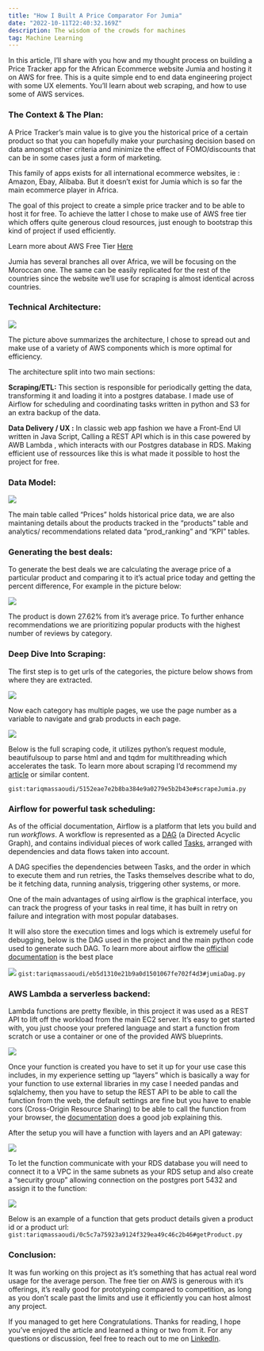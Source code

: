 ```yaml
---
title: "How I Built A Price Comparator For Jumia"
date: "2022-10-11T22:40:32.169Z"
description: The wisdom of the crowds for machines
tag: Machine Learning
---
```



In this article, I’ll share with you how and my thought process on building a Price Tracker app for the African Ecommerce website Jumia and hosting it on AWS for free. This is a quite simple end to end data engineering project with some UX elements. You’ll learn about web scraping, and how to use some of AWS services.

### **The Context & The Plan:**

A Price Tracker’s main value is to give you the historical price of a certain product so that you can hopefully make your purchasing decision based on data amongst other criteria and minimize the effect of FOMO/discounts that can be in some cases just a form of marketing.

This family of apps exists for all international ecommerce websites, ie : Amazon, Ebay, Alibaba. But it doesn’t exist for Jumia which is so far the main ecommerce player in Africa.

The goal of this project to create a simple price tracker and to be able to host it for free. To achieve the latter I chose to make use of AWS free tier which offers quite generous cloud resources, just enough to bootstrap this kind of project if used efficiently.

Learn more about AWS Free Tier [Here](https://aws.amazon.com/free/)

Jumia has several branches all over Africa, we will be focusing on the Moroccan one. The same can be easily replicated for the rest of the countries since the website we’ll use for scraping is almost identical across countries.

### Technical Architecture:

![](https://cdn-images-1.medium.com/max/1000/1*VtcIUvEn6chKqJHd9BtgQw.png)

The picture above summarizes the architecture, I chose to spread out and make use of a variety of AWS components which is more optimal for efficiency.

The architecture split into two main sections:

**Scraping/ETL:** This section is responsible for periodically getting the data, transforming it and loading it into a postgres database. I made use of Airflow for scheduling and coordinating tasks written in python and S3 for an extra backup of the data.

**Data Delivery / UX :** In classic web app fashion we have a Front-End UI written in Java Script, Calling a REST API which is in this case powered by AWB Lambda , which interacts with our Postgres database in RDS. Making efficient use of ressources like this is what made it possible to host the project for free.

### Data Model:

![](https://cdn-images-1.medium.com/max/1000/1*t67Cx7OEIsy9SgqYSvC3Cg.png)

The main table called “Prices” holds historical price data, we are also maintaning details about the products tracked in the “products” table and analytics/ recommendations related data “prod_ranking” and “KPI” tables.

### Generating the best deals:

To generate the best deals we are calculating the average price of a particular product and comparing it to it’s actual price today and getting the percent difference, For example in the picture below:

![](https://cdn-images-1.medium.com/max/1000/1*Y3ybuYRFObrUQ_jaUvNGeQ.png)

The product is down 27.62% from it’s average price. To further enhance recommendations we are prioritizing popular products with the highest number of reviews by category.

### Deep Dive Into Scraping:

The first step is to get urls of the categories, the picture below shows from where they are extracted.

![](https://cdn-images-1.medium.com/max/1000/1*M0KlaRYLARQl6HqEuHu5vw.png)

Now each category has multiple pages, we use the page number as a variable to navigate and grab products in each page.

![](https://cdn-images-1.medium.com/max/1000/1*Sy03U75J5KqH9kQYF3AuBg.png)

Below is the full scraping code, it utilizes python’s request module, beautifulsoup to parse html and and tqdm for multithreading which accelerates the task. To learn more about scraping I’d recommend my [article](https://medium.com/analytics-vidhya/every-data-scientist-needs-to-learn-this-4632e3a2e275) or similar content.

`gist:tariqmassaoudi/5152eae7e2b8ba384e9a0279e5b2b43e#scrapeJumia.py`

<!-- <script src="https://gist.github.com/tariqmassaoudi/5152eae7e2b8ba384e9a0279e5b2b43e.js"></script> -->

### Airflow for powerful task scheduling:

As of the official documentation, Airflow is a platform that lets you build and run _workflows_. A workflow is represented as a [DAG](https://airflow.apache.org/docs/apache-airflow/stable/concepts/dags.html) (a Directed Acyclic Graph), and contains individual pieces of work called [Tasks](https://airflow.apache.org/docs/apache-airflow/stable/concepts/tasks.html), arranged with dependencies and data flows taken into account.

A DAG specifies the dependencies between Tasks, and the order in which to execute them and run retries, the Tasks themselves describe what to do, be it fetching data, running analysis, triggering other systems, or more.

One of the main advantages of using airflow is the graphical interface, you can track the progress of your tasks in real time, it has built in retry on failure and integration with most popular databases.

It will also store the execution times and logs which is extremely useful for debugging, below is the DAG used in the project and the main python code used to generate such DAG. To learn more about airflow the [official documentation](https://airflow.apache.org/docs/) is the best place

![](https://cdn-images-1.medium.com/max/1000/1*_MsyxvsTL7uGiZOiTifHuA.png)
`gist:tariqmassaoudi/eb5d1310e21b9a0d1501067fe702f4d3#jumiaDag.py`

### AWS Lambda a serverless backend:

  

Lambda functions are pretty flexible, in this project it was used as a REST API to lift off the workload from the main EC2 server. It’s easy to get started with, you just choose your prefered language and start a function from scratch or use a container or one of the provided AWS blueprints.

![](https://cdn-images-1.medium.com/max/1000/1*pN86h92M6RsRgLbm-EBX8g.png)

Once your function is created you have to set it up for your use case this includes, in my experience setting up “layers” which is basically a way for your function to use external libraries in my case I needed pandas and sqlalchemy, then you have to setup the REST API to be able to call the function from the web, the default settings are fine but you have to enable cors (Cross-Origin Resource Sharing) to be able to call the function from your browser, the [documentation](https://docs.aws.amazon.com/apigateway/latest/developerguide/how-to-cors.html) does a good job explaining this.

After the setup you will have a function with layers and an API gateway:

![](https://cdn-images-1.medium.com/max/1000/1*V5ILce029TYF9fthL27LVQ.png)

To let the function communicate with your RDS database you will need to connect it to a VPC in the same subnets as your RDS setup and also create a “security group” allowing connection on the postgres port 5432 and assign it to the function:

![](https://cdn-images-1.medium.com/max/1000/1*2M99wmtcrUY2BZtp6LnsdA.png)

Below is an example of a function that gets product details given a product id or a product url:
`gist:tariqmassaoudi/0c5c7a75923a9124f329ea49c46c2b46#getProduct.py`

### Conclusion:

It was fun working on this project as it’s something that has actual real word usage for the average person. The free tier on AWS is generous with it’s offerings, it’s really good for prototyping compared to competition, as long as you don’t scale past the limits and use it efficiently you can host almost any project.

If you managed to get here Congratulations. Thanks for reading, I hope you’ve enjoyed the article and learned a thing or two from it. For any questions or discussion, feel free to reach out to me on [LinkedIn](https://www.linkedin.com/in/tariqmassaoudi/).